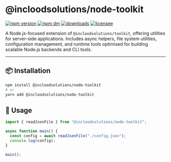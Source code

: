 # @incloodsolutions/node-toolkit

[![npm version](https://img.shields.io/npm/v/@incloodsolutions/node-toolkit.svg?style=for-the-badge)](https://www.npmjs.com/package/@incloodsolutions/node-toolkit)
[![npm dm](https://img.shields.io/npm/dm/@incloodsolutions/node-toolkit.svg?style=for-the-badge)](https://www.npmjs.com/package/@incloodsolutions/node-toolkit)
[![downloads](https://img.shields.io/npm/dt/@incloodsolutions/node-toolkit.svg?style=for-the-badge)](https://www.npmjs.com/package/@incloodsolutions/node-toolkit)
[![licensee](https://img.shields.io/npm/l/@incloodsolutions/node-toolkit.svg?style=for-the-badge)](https://www.npmjs.com/package/@incloodsolutions/node-toolkit)

A Node.js-focused extension of `@incloodsolutions/toolkit`, offering utilities for server-side applications.
Includes async helpers, file system utilities, configuration management, and runtime tools optimised for building scalable Node.js backends and CLI tools.

---

## 📦 Installation

```bash
npm install @incloodsolutions/node-toolkit
# or
yarn add @incloodsolutions/node-toolkit
```

## 🚀 Usage

```typescript
import { readJsonFile } from "@incloodsolutions/node-toolkit";

async function main() {
  const config = await readJsonFile("./config.json");
  console.log(config);
}

main();
```
